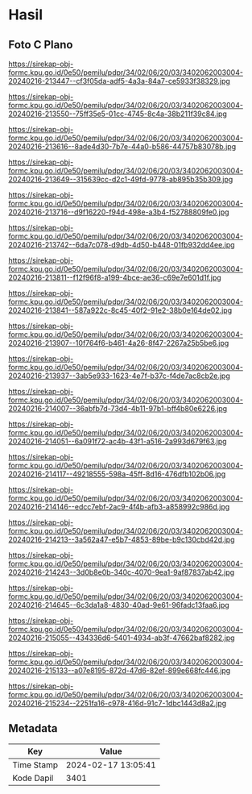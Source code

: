 # Hasil

## Foto C Plano

https://sirekap-obj-formc.kpu.go.id/0e50/pemilu/pdpr/34/02/06/20/03/3402062003004-20240216-213447--cf3f05da-adf5-4a3a-84a7-ce5933f38329.jpg

https://sirekap-obj-formc.kpu.go.id/0e50/pemilu/pdpr/34/02/06/20/03/3402062003004-20240216-213550--75ff35e5-01cc-4745-8c4a-38b211f39c84.jpg

https://sirekap-obj-formc.kpu.go.id/0e50/pemilu/pdpr/34/02/06/20/03/3402062003004-20240216-213616--8ade4d30-7b7e-44a0-b586-44757b83078b.jpg

https://sirekap-obj-formc.kpu.go.id/0e50/pemilu/pdpr/34/02/06/20/03/3402062003004-20240216-213649--315639cc-d2c1-49fd-9778-ab895b35b309.jpg

https://sirekap-obj-formc.kpu.go.id/0e50/pemilu/pdpr/34/02/06/20/03/3402062003004-20240216-213716--d9f16220-f94d-498e-a3b4-f52788809fe0.jpg

https://sirekap-obj-formc.kpu.go.id/0e50/pemilu/pdpr/34/02/06/20/03/3402062003004-20240216-213742--6da7c078-d9db-4d50-b448-01fb932dd4ee.jpg

https://sirekap-obj-formc.kpu.go.id/0e50/pemilu/pdpr/34/02/06/20/03/3402062003004-20240216-213811--f12f96f8-a199-4bce-ae36-c69e7e601d1f.jpg

https://sirekap-obj-formc.kpu.go.id/0e50/pemilu/pdpr/34/02/06/20/03/3402062003004-20240216-213841--587a922c-8c45-40f2-91e2-38b0e164de02.jpg

https://sirekap-obj-formc.kpu.go.id/0e50/pemilu/pdpr/34/02/06/20/03/3402062003004-20240216-213907--10f764f6-b461-4a26-8f47-2267a25b5be6.jpg

https://sirekap-obj-formc.kpu.go.id/0e50/pemilu/pdpr/34/02/06/20/03/3402062003004-20240216-213937--3ab5e933-1623-4e7f-b37c-f4de7ac8cb2e.jpg

https://sirekap-obj-formc.kpu.go.id/0e50/pemilu/pdpr/34/02/06/20/03/3402062003004-20240216-214007--36abfb7d-73d4-4b11-97b1-bff4b80e6226.jpg

https://sirekap-obj-formc.kpu.go.id/0e50/pemilu/pdpr/34/02/06/20/03/3402062003004-20240216-214051--6a091f72-ac4b-43f1-a516-2a993d679f63.jpg

https://sirekap-obj-formc.kpu.go.id/0e50/pemilu/pdpr/34/02/06/20/03/3402062003004-20240216-214117--49218555-598a-45ff-8d16-476dfb102b06.jpg

https://sirekap-obj-formc.kpu.go.id/0e50/pemilu/pdpr/34/02/06/20/03/3402062003004-20240216-214146--edcc7ebf-2ac9-4f4b-afb3-a858992c986d.jpg

https://sirekap-obj-formc.kpu.go.id/0e50/pemilu/pdpr/34/02/06/20/03/3402062003004-20240216-214213--3a562a47-e5b7-4853-89be-b9c130cbd42d.jpg

https://sirekap-obj-formc.kpu.go.id/0e50/pemilu/pdpr/34/02/06/20/03/3402062003004-20240216-214243--3d0b8e0b-340c-4070-9ea1-9af87837ab42.jpg

https://sirekap-obj-formc.kpu.go.id/0e50/pemilu/pdpr/34/02/06/20/03/3402062003004-20240216-214645--6c3da1a8-4830-40ad-9e61-96fadc13faa6.jpg

https://sirekap-obj-formc.kpu.go.id/0e50/pemilu/pdpr/34/02/06/20/03/3402062003004-20240216-215055--434336d6-5401-4934-ab3f-47662baf8282.jpg

https://sirekap-obj-formc.kpu.go.id/0e50/pemilu/pdpr/34/02/06/20/03/3402062003004-20240216-215133--a07e8195-872d-47d6-82ef-899e668fc446.jpg

https://sirekap-obj-formc.kpu.go.id/0e50/pemilu/pdpr/34/02/06/20/03/3402062003004-20240216-215234--2251fa16-c978-416d-91c7-1dbc1443d8a2.jpg


## Metadata

| Key        | Value               |
| ---------- | ------------------- |
| Time Stamp | 2024-02-17 13:05:41 |
| Kode Dapil | 3401                |




